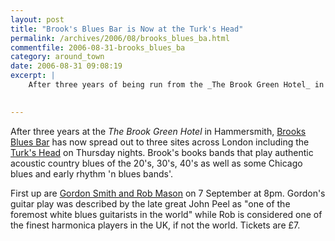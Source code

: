 ```yaml
---
layout: post
title: "Brook's Blues Bar is Now at the Turk's Head"
permalink: /archives/2006/08/brooks_blues_ba.html
commentfile: 2006-08-31-brooks_blues_ba
category: around_town
date: 2006-08-31 09:08:19
excerpt: |
    After three years of being run from the _The Brook Green Hotel_ in Hammersmith, Brooks Blues Bar has now spread out to three sites across London including the <a href="https://stmargarets.london/directory/pub/200505231518">Turk's Head</a> on Thursday nights.  Brook's books bands that play authentic acoustic country blues of the 20's, 30's, 40's as well as some Chicago blues and early rhythm 'n blues bands'.
    

---
```


After three years at the *The Brook Green Hotel* in Hammersmith, [Brooks Blues Bar](http://www.brooksbluesbar.co.uk/) has now spread out to three sites across London including the [Turk's Head](/directory/pub/200505231518) on Thursday nights. Brook's books bands that play authentic acoustic country blues of the 20's, 30's, 40's as well as some Chicago blues and early rhythm 'n blues bands'.

First up are [Gordon Smith and Rob Mason](/event/Concert/200608250852) on 7 September at 8pm. Gordon's guitar play was described by the late great John Peel as "one of the foremost white blues guitarists in the world" while Rob is considered one of the finest harmonica players in the UK, if not the world. Tickets are £7.
